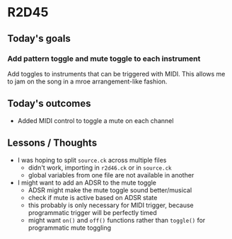 # R2D45

## Today's goals
### Add pattern toggle and mute toggle to each instrument
Add toggles to instruments that can be triggered with MIDI. This allows me to jam on the song in a mroe arrangement-like fashion.

## Today's outcomes
- Added MIDI control to toggle a mute on each channel

## Lessons / Thoughts
- I was hoping to split `source.ck` across multiple files
  - didn't work, importing in `r2d46.ck` or in `source.ck`
  - global variables from one file are not available in another
- I might want to add an ADSR to the mute toggle
  - ADSR might make the mute toggle sound better/musical
  - check if mute is active based on ADSR state
  - this probably is only necessary for MIDI trigger, because programmatic trigger will be perfectly timed
  - might want `on()` and `off()` functions rather than `toggle()` for programmatic mute toggling

